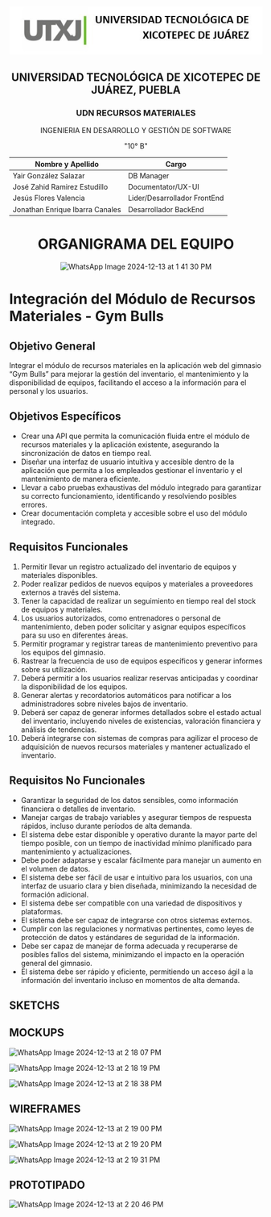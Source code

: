 <p align="center">
  <img src="https://github.com/Hugosago/P.F/blob/yair/Documentacion/Logo.jpg" alt="Imagen Logo">
</p>
<div align="center">

## UNIVERSIDAD TECNOLÓGICA DE XICOTEPEC DE JUÁREZ, PUEBLA
### UDN RECURSOS MATERIALES
INGENIERIA EN DESARROLLO Y GESTIÓN DE SOFTWARE 

"10° B"

| Nombre y Apellido           | Cargo                            |
| --------------------------- | -------------------------------- |
| Yair González Salazar | DB Manager |
| José Zahid Ramirez Estudillo | Documentator/UX-UI |
| Jesús Flores Valencia | Lider/Desarrollador FrontEnd |
| Jonathan Enrique Ibarra Canales | Desarrollador BackEnd |

# ORGANIGRAMA DEL EQUIPO
![WhatsApp Image 2024-12-13 at 1 41 30 PM](https://github.com/user-attachments/assets/5ec90a32-3b7b-494f-b4a6-3f4f0c321091)

</div>

# Integración del Módulo de Recursos Materiales - Gym Bulls

## Objetivo General

Integrar el módulo de recursos materiales en la aplicación web del gimnasio “Gym Bulls” para mejorar la gestión del inventario, el mantenimiento y la disponibilidad de equipos, facilitando el acceso a la información para el personal y los usuarios.

## Objetivos Específicos

- Crear una API que permita la comunicación fluida entre el módulo de recursos materiales y la aplicación existente, asegurando la sincronización de datos en tiempo real.
- Diseñar una interfaz de usuario intuitiva y accesible dentro de la aplicación que permita a los empleados gestionar el inventario y el mantenimiento de manera eficiente.
- Llevar a cabo pruebas exhaustivas del módulo integrado para garantizar su correcto funcionamiento, identificando y resolviendo posibles errores.
- Crear documentación completa y accesible sobre el uso del módulo integrado.

## Requisitos Funcionales

1. Permitir llevar un registro actualizado del inventario de equipos y materiales disponibles.
2. Poder realizar pedidos de nuevos equipos y materiales a proveedores externos a través del sistema.
3. Tener la capacidad de realizar un seguimiento en tiempo real del stock de equipos y materiales.
4. Los usuarios autorizados, como entrenadores o personal de mantenimiento, deben poder solicitar y asignar equipos específicos para su uso en diferentes áreas.
5. Permitir programar y registrar tareas de mantenimiento preventivo para los equipos del gimnasio.
6. Rastrear la frecuencia de uso de equipos específicos y generar informes sobre su utilización.
7. Deberá permitir a los usuarios realizar reservas anticipadas y coordinar la disponibilidad de los equipos.
8. Generar alertas y recordatorios automáticos para notificar a los administradores sobre niveles bajos de inventario.
9. Deberá ser capaz de generar informes detallados sobre el estado actual del inventario, incluyendo niveles de existencias, valoración financiera y análisis de tendencias.
10. Deberá integrarse con sistemas de compras para agilizar el proceso de adquisición de nuevos recursos materiales y mantener actualizado el inventario.

## Requisitos No Funcionales

- Garantizar la seguridad de los datos sensibles, como información financiera o detalles de inventario.
- Manejar cargas de trabajo variables y asegurar tiempos de respuesta rápidos, incluso durante períodos de alta demanda.
- El sistema debe estar disponible y operativo durante la mayor parte del tiempo posible, con un tiempo de inactividad mínimo planificado para mantenimiento y actualizaciones.
- Debe poder adaptarse y escalar fácilmente para manejar un aumento en el volumen de datos.
- El sistema debe ser fácil de usar e intuitivo para los usuarios, con una interfaz de usuario clara y bien diseñada, minimizando la necesidad de formación adicional.
- El sistema debe ser compatible con una variedad de dispositivos y plataformas.
- El sistema debe ser capaz de integrarse con otros sistemas externos.
- Cumplir con las regulaciones y normativas pertinentes, como leyes de protección de datos y estándares de seguridad de la información.
- Debe ser capaz de manejar de forma adecuada y recuperarse de posibles fallos del sistema, minimizando el impacto en la operación general del gimnasio.
- El sistema debe ser rápido y eficiente, permitiendo un acceso ágil a la información del inventario incluso en momentos de alta demanda.

## SKETCHS

## MOCKUPS 
![WhatsApp Image 2024-12-13 at 2 18 07 PM](https://github.com/user-attachments/assets/0ddac276-002e-47dc-95e9-6852a5d40fc8)

![WhatsApp Image 2024-12-13 at 2 18 19 PM](https://github.com/user-attachments/assets/c13d095a-f3b8-42a6-ac22-f578598b56df)

![WhatsApp Image 2024-12-13 at 2 18 38 PM](https://github.com/user-attachments/assets/97417ad8-dd58-4c8e-8654-f5860b105084)

## WIREFRAMES
![WhatsApp Image 2024-12-13 at 2 19 00 PM](https://github.com/user-attachments/assets/594850b8-3749-418e-adf5-9a8b90e31162)

![WhatsApp Image 2024-12-13 at 2 19 20 PM](https://github.com/user-attachments/assets/959c323c-22f3-4cd1-b295-dbb8b1805993)

![WhatsApp Image 2024-12-13 at 2 19 31 PM](https://github.com/user-attachments/assets/f0f448be-fa82-4e15-94bc-dcacab6c0167)

## PROTOTIPADO
![WhatsApp Image 2024-12-13 at 2 20 46 PM](https://github.com/user-attachments/assets/8a56b75f-00ab-4b71-9fc7-137fe4e5c645)
